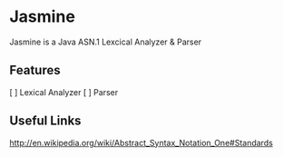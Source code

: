 Jasmine
=======

Jasmine is a Java ASN.1 Lexcical Analyzer & Parser

Features
--------

[ ] Lexical Analyzer
[ ] Parser

Useful Links
------------

http://en.wikipedia.org/wiki/Abstract_Syntax_Notation_One#Standards
